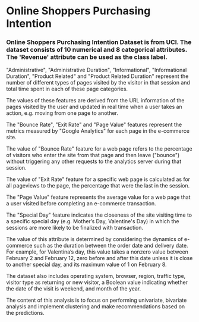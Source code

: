 # Online Shoppers Purchasing Intention

### Online Shoppers Purchasing Intention Dataset is from UCI. The dataset consists of 10 numerical and 8 categorical attributes. The 'Revenue' attribute can be used as the class label.

"Administrative", "Administrative Duration", "Informational", "Informational Duration", "Product Related" and "Product Related Duration" represent the number of different types of pages visited by the visitor in that session and total time spent in each of these page categories. 

The values of these features are derived from the URL information of the pages visited by the user and updated in real time when a user takes an action, e.g. moving from one page to another. 

The "Bounce Rate", "Exit Rate" and "Page Value" features represent the metrics measured by "Google Analytics" for each page in the e-commerce site. 

The value of "Bounce Rate" feature for a web page refers to the percentage of visitors who enter the site from that page and then leave ("bounce") without triggering any other requests to the analytics server during that session. 

The value of "Exit Rate" feature for a specific web page is calculated as for all pageviews to the page, the percentage that were the last in the session. 

The "Page Value" feature represents the average value for a web page that a user visited before completing an e-commerce transaction. 

The "Special Day" feature indicates the closeness of the site visiting time to a specific special day (e.g. Mother’s Day, Valentine's Day) in which the sessions are more likely to be finalized with transaction. 

The value of this attribute is determined by considering the dynamics of e-commerce such as the duration between the order date and delivery date. For example, for Valentina’s day, this value takes a nonzero value between February 2 and February 12, zero before and after this date unless it is close to another special day, and its maximum value of 1 on February 8. 

The dataset also includes operating system, browser, region, traffic type, visitor type as returning or new visitor, a Boolean value indicating whether the date of the visit is weekend, and month of the year.

The content of this analysis is to focus on performing univariate, bivariate analysis and implement clustering and make recommendations based on the predictions.
